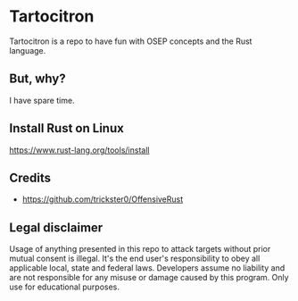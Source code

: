 # Tartocitron
Tartocitron is a repo to have fun with OSEP concepts and the Rust language.

## But, why?
I have spare time.

## Install Rust on Linux
https://www.rust-lang.org/tools/install

## Credits
* https://github.com/trickster0/OffensiveRust

## Legal disclaimer
Usage of anything presented in this repo to attack targets without prior mutual consent is illegal. It's the end user's responsibility to obey all applicable local, state and federal laws. Developers assume no liability and are not responsible for any misuse or damage caused by this program. Only use for educational purposes.

